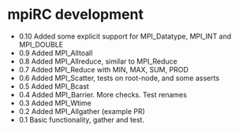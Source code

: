 # mpiRC development

* 0.10 Added some explicit support for MPI_Datatype, MPI_INT and MPI_DOUBLE
* 0.9 Added MPI_Alltoall
* 0.8 Added MPI_Allreduce, similar to MPI_Reduce
* 0.7 Added MPI_Reduce with MIN, MAX, SUM, PROD
* 0.6 Added MPI_Scatter, tests on root-node, and some asserts
* 0.5 Added MPI_Bcast
* 0.4 Added MPI_Barrier. More checks. Test renames
* 0.3 Added MPI_Wtime
* 0.2 Added MPI_Allgather (example PR)
* 0.1 Basic functionality, gather and test.
